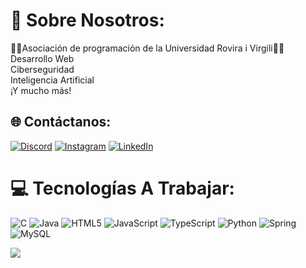 # 💫 Sobre Nosotros:
👨‍💻Asociación de programación de la Universidad Rovira i Virgili👩‍💻<br>Desarrollo Web<br>Ciberseguridad<br>Inteligencia Artificial<br>¡Y mucho más!


## 🌐 Contáctanos:
[![Discord](https://img.shields.io/badge/Discord-%237289DA.svg?logo=discord&logoColor=white)](https://discord.com/invite/bGajFXs7) [![Instagram](https://img.shields.io/badge/Instagram-%23E4405F.svg?logo=Instagram&logoColor=white)](https://www.instagram.com/code_urv/) [![LinkedIn](https://img.shields.io/badge/LinkedIn-%230077B5.svg?logo=linkedin&logoColor=white)](https://www.linkedin.com/in/codeurv/) 

# 💻 Tecnologías A Trabajar:
![C](https://img.shields.io/badge/c-%2300599C.svg?style=for-the-badge&logo=c&logoColor=white) ![Java](https://img.shields.io/badge/java-%23ED8B00.svg?style=for-the-badge&logo=openjdk&logoColor=white) ![HTML5](https://img.shields.io/badge/html5-%23E34F26.svg?style=for-the-badge&logo=html5&logoColor=white) ![JavaScript](https://img.shields.io/badge/javascript-%23323330.svg?style=for-the-badge&logo=javascript&logoColor=%23F7DF1E) ![TypeScript](https://img.shields.io/badge/typescript-%23007ACC.svg?style=for-the-badge&logo=typescript&logoColor=white) ![Python](https://img.shields.io/badge/python-3670A0?style=for-the-badge&logo=python&logoColor=ffdd54) ![Spring](https://img.shields.io/badge/spring-%236DB33F.svg?style=for-the-badge&logo=spring&logoColor=white) ![MySQL](https://img.shields.io/badge/mysql-4479A1.svg?style=for-the-badge&logo=mysql&logoColor=white)
<!--# 📊 GitHub Stats:
![](https://github-readme-stats.vercel.app/api?username=CodeURV&theme=dark&hide_border=false&include_all_commits=false&count_private=false)<br/>
![](https://github-readme-streak-stats.herokuapp.com/?user=CodeURV&theme=dark&hide_border=false)<br/>
![](https://github-readme-stats.vercel.app/api/top-langs/?username=CodeURV&theme=dark&hide_border=false&include_all_commits=false&count_private=false&layout=compact)-->


[![](https://visitcount.itsvg.in/api?id=CodeURV&icon=0&color=0)](https://visitcount.itsvg.in)

<!-- Proudly created with GPRM ( https://gprm.itsvg.in ) -->
